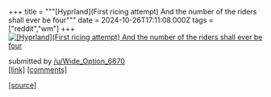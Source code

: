 +++
title = """[Hyprland](First ricing attempt) And the number of the riders shall ever be four"""
date = 2024-10-26T17:11:08.000Z
tags = ["reddit","wm"]
+++
[![[Hyprland](First ricing attempt) And the number of the riders shall ever be four](https://preview.redd.it/ah40e6kau4xd1.png?width=640&crop=smart&auto=webp&s=ebb3aab1e0bf42de6cf395f2bc55173f38724078 "[Hyprland](First ricing attempt) And the number of the riders shall ever be four")](https://www.reddit.com/r/unixporn/comments/1gcpv1z/hyprlandfirst_ricing_attempt_and_the_number_of/)

submitted by [/u/Wide\_Option\_6670](https://www.reddit.com/user/Wide_Option_6670)  
[\[link\]](https://i.redd.it/ah40e6kau4xd1.png) [\[comments\]](https://www.reddit.com/r/unixporn/comments/1gcpv1z/hyprlandfirst_ricing_attempt_and_the_number_of/)

[[source]](https://www.reddit.com/r/unixporn/comments/1gcpv1z/hyprlandfirst_ricing_attempt_and_the_number_of/)
